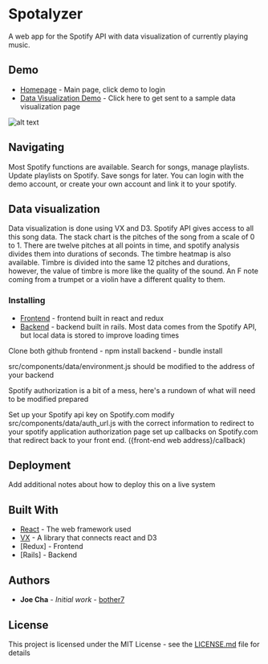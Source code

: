 # Spotalyzer

A web app for the Spotify API with data visualization of currently playing music.

## Demo

* [Homepage](https://spotalyzer-frontend.herokuapp.com/) - Main page, click demo to login
* [Data Visualization Demo](https://spotalyzer-frontend.herokuapp.com/demo) - Click here to get sent to a sample data visualization page

![alt text](https://raw.githubusercontent.com/bother7/spotalyzer-frontend/master/public/demo.png)

## Navigating

Most Spotify functions are available. Search for songs, manage playlists. Update playlists on Spotify. Save songs for later. You can login with the demo account, or create your own account and link it to your spotify.

## Data visualization

Data visualization is done using VX and D3. Spotify API gives access to all this song data. The stack chart is the pitches of the song from a scale of 0 to 1. There are twelve pitches at all points in time, and spotify analysis divides them into durations of seconds. The timbre heatmap is also available. Timbre is divided into the same 12 pitches and durations, however, the value of timbre is more like the quality of the sound. An F note coming from a trumpet or a violin have a different quality to them.

### Installing

* [Frontend](https://github.com/bother7/spotalyzer_frontend) - frontend built in react and redux
* [Backend](https://github.com/bother7/spotalyzer_backend) - backend built in rails. Most data comes from the Spotify API, but local data is stored to improve loading times

Clone both github
frontend - npm install
backend - bundle install

src/components/data/environment.js should be modified to the address of your backend

Spotify authorization is a bit of a mess, here's a rundown of what will need to be modified prepared

Set up your Spotify api key on Spotify.com
modify src/components/data/auth_url.js with the correct information to redirect to your spotify application authorization page
set up callbacks on Spotify.com that redirect back to your front end. ({front-end web address}/callback)

## Deployment

Add additional notes about how to deploy this on a live system

## Built With

* [React](https://reactjs.org/) - The web framework used
* [VX](https://github.com/hshoff/vx) - A library that connects react and D3
* [Redux] - Frontend
* [Rails] - Backend

## Authors

* **Joe Cha** - *Initial work* -
[bother7](https://github.com/bother7)


## License

This project is licensed under the MIT License - see the [LICENSE.md](LICENSE.md) file for details
